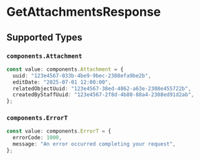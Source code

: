 # GetAttachmentsResponse


## Supported Types

### `components.Attachment`

```typescript
const value: components.Attachment = {
  uuid: "123e4567-033b-4be9-9bec-2308efa9be2b",
  editDate: "2025-07-01 12:00:00",
  relatedObjectUuid: "123e4567-38ed-4862-a63e-2308e455722b",
  createdByStaffUuid: "123e4567-2f8d-4b80-88a4-2308ed91d2ab",
};
```

### `components.ErrorT`

```typescript
const value: components.ErrorT = {
  errorCode: 1000,
  message: "An error occurred completing your request",
};
```

